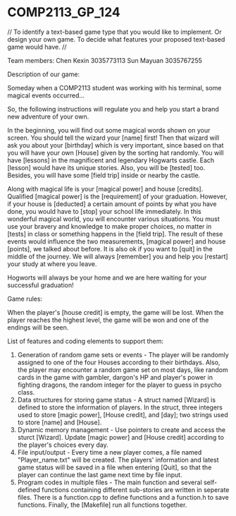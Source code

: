 # COMP2113_GP_124

//
To identify a text-based game type that you would like to implement. Or design your own game.
To decide what features your proposed text-based game would have.
//

Team members:
Chen Kexin  3035773113
Sun Mayuan  3035767255

Description of our game:

Someday when a COMP2113 student was working with his terminal, some magical events occurred...

So, the following instructions will regulate you and help you start a brand new adventure of your own. 

In the beginning, you will find out some magical words shown on your screen. You should tell the wizard your [name] first! Then that wizard will ask you about your [birthday] which is very important, since based on that you will have your own [House] given by the sorting hat randomly. You will have [lessons] in the magnificent and legendary Hogwarts castle. Each [lesson] would have its unique stories. Also, you will be [tested] too. Besides, you will have some [field trip] inside or nearby the castle.

Along with magical life is your [magical power] and house [credits]. Qualified [magical power] is the [requirement] of your graduation. However, if your house is [deducted] a certain amount of points by what you have done, you would have to [stop] your school life immediately. In this wonderful magical world, you will encounter various situations. You must use your bravery and knowledge to make proper choices, no matter in [tests] in class or something happens in the [field trip]. The result of these events would influence the two measurements, [magical power] and house [points], we talked about before. It is also ok if you want to [quit] in the middle of the journey. We will always [remember] you and help you [restart] your study at where you leave.

Hogworts will always be your home and we are here waiting for your successful graduation!


Game rules:


When the player's [house credit] is empty, the game will be lost. When the player reaches the highest level, the game will be won and one of the endings will be seen.


List of features and coding elements to support them:
1. Generation of random game sets or events - The player will be randomly assigned to one of the four Houses according to their birthdays. Also, the player may encounter a random game set on most days, like random cards in the game with gambler, dargon's HP and player's power in fighting dragons, the random integer for the player to guess in psycho class.
2. Data structures for storing game status - A struct named [Wizard] is defined to store the information of players. In the struct, three integers used to store [magic power], [House credit], and [day]; two strings used to store [name] and [House]. 
3. Dynamic memory management - Use pointers to create and access the sturct [Wizard]. Update [magic power] and [House credit] according to the player's choices every day. 
4. File input/output - Every time a new player comes, a file named "Player_name.txt" will be created. The players' information and latest game status will be saved in a file when entering [Quit], so that the player can continue the last game next time by file input.
5. Program codes in multiple files - The main function and several self-defined functions containing different sub-stories are written in seperate files. There is a function.cpp to define functions and a function.h to save functions. Finally, the [Makefile] run all functions together.
